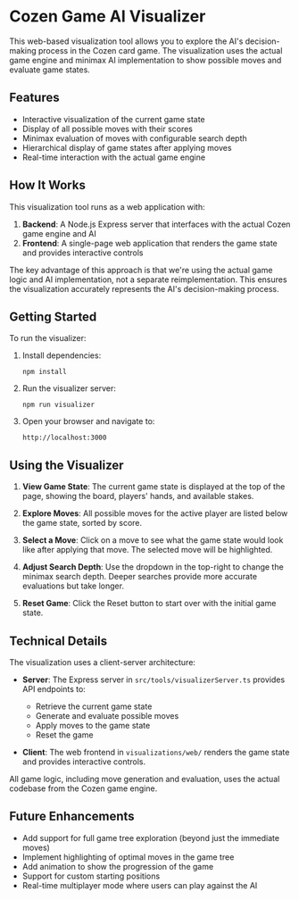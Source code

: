 # Cozen Game AI Visualizer

This web-based visualization tool allows you to explore the AI's decision-making process in the Cozen card game. The visualization uses the actual game engine and minimax AI implementation to show possible moves and evaluate game states.

## Features

- Interactive visualization of the current game state
- Display of all possible moves with their scores
- Minimax evaluation of moves with configurable search depth
- Hierarchical display of game states after applying moves
- Real-time interaction with the actual game engine

## How It Works

This visualization tool runs as a web application with:

1. **Backend**: A Node.js Express server that interfaces with the actual Cozen game engine and AI
2. **Frontend**: A single-page web application that renders the game state and provides interactive controls

The key advantage of this approach is that we're using the actual game logic and AI implementation, not a separate reimplementation. This ensures the visualization accurately represents the AI's decision-making process.

## Getting Started

To run the visualizer:

1. Install dependencies:
   ```
   npm install
   ```

2. Run the visualizer server:
   ```
   npm run visualizer
   ```

3. Open your browser and navigate to:
   ```
   http://localhost:3000
   ```

## Using the Visualizer

1. **View Game State**: The current game state is displayed at the top of the page, showing the board, players' hands, and available stakes.

2. **Explore Moves**: All possible moves for the active player are listed below the game state, sorted by score.

3. **Select a Move**: Click on a move to see what the game state would look like after applying that move. The selected move will be highlighted.

4. **Adjust Search Depth**: Use the dropdown in the top-right to change the minimax search depth. Deeper searches provide more accurate evaluations but take longer.

5. **Reset Game**: Click the Reset button to start over with the initial game state.

## Technical Details

The visualization uses a client-server architecture:

- **Server**: The Express server in `src/tools/visualizerServer.ts` provides API endpoints to:
  - Retrieve the current game state
  - Generate and evaluate possible moves
  - Apply moves to the game state
  - Reset the game

- **Client**: The web frontend in `visualizations/web/` renders the game state and provides interactive controls.

All game logic, including move generation and evaluation, uses the actual codebase from the Cozen game engine.

## Future Enhancements

- Add support for full game tree exploration (beyond just the immediate moves)
- Implement highlighting of optimal moves in the game tree
- Add animation to show the progression of the game
- Support for custom starting positions
- Real-time multiplayer mode where users can play against the AI
